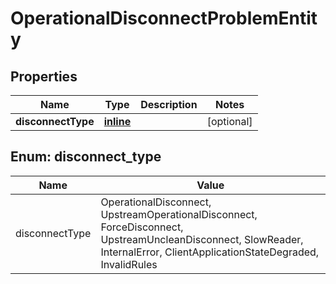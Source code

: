 
# OperationalDisconnectProblemEntity

## Properties
Name | Type | Description | Notes
------------ | ------------- | ------------- | -------------
**disconnectType** | [**inline**](#DisconnectType) |  |  [optional]


<a name="DisconnectType"></a>
## Enum: disconnect_type
Name | Value
---- | -----
disconnectType | OperationalDisconnect, UpstreamOperationalDisconnect, ForceDisconnect, UpstreamUncleanDisconnect, SlowReader, InternalError, ClientApplicationStateDegraded, InvalidRules



